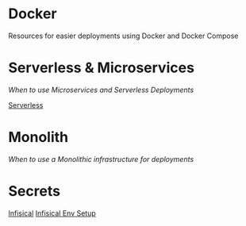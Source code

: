 # Docker
Resources for easier deployments using Docker and Docker Compose

# Serverless & Microservices
*When to use Microservices and Serverless Deployments*

[Serverless](https://www.serverless.com/)

# Monolith
*When to use a Monolithic infrastructure for deployments*

# Secrets
[Infisical](https://github.com/Infisical/infisical)
[Infisical Env Setup](https://dev.to/taipy/21-tools-to-take-your-dev-skills-to-the-moon-53mf?ref=dailydev)
